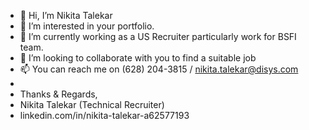 - 👋 Hi, I’m Nikita Talekar
- 👀 I’m interested in your portfolio. 
- 🌱 I’m currently working as a US Recruiter particularly work for BSFI team. 
- 💞️ I’m looking to collaborate with you to find a suitable job
- 📫 You can reach me on (628) 204-3815 / nikita.talekar@disys.com
- 
- Thanks & Regards, 
- Nikita Talekar (Technical Recruiter)
- linkedin.com/in/nikita-talekar-a62577193
  

<!---
nikita-recruiter/nikita-recruiter is a ✨ special ✨ repository because its `README.md` (this file) appears on your GitHub profile.
You can click the Preview link to take a look at your changes.
--->
